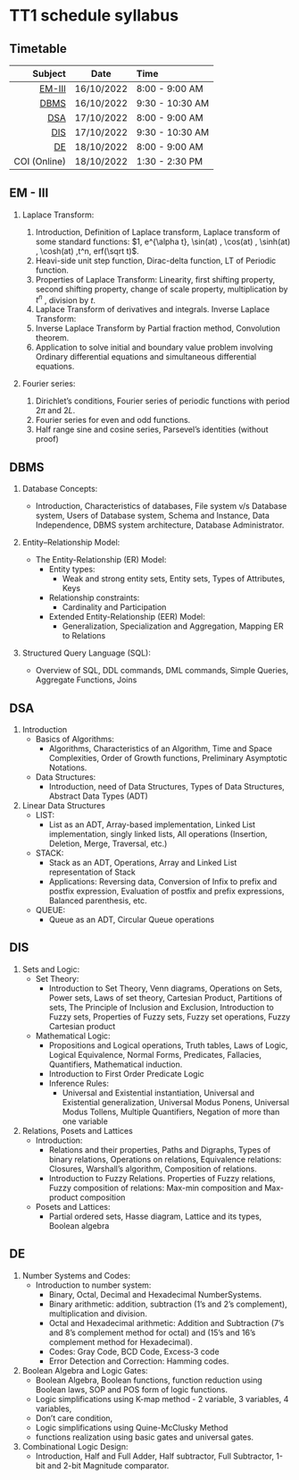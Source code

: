 # TT1 schedule syllabus
## Timetable
Subject | Date | Time
---: | :---: | :---
[EM-III](#em---iii) | 16/10/2022 | 8:00 - 9:00 AM
[DBMS](#dbms) | 16/10/2022 | 9:30 - 10:30 AM
[DSA](#dsa) | 17/10/2022 | 8:00 - 9:00 AM
[DIS](#dis) | 17/10/2022 | 9:30 - 10:30 AM
[DE](#de) | 18/10/2022 | 8:00 - 9:00 AM
COI (Online) | 18/10/2022 | 1:30 - 2:30 PM

## EM - III
1. Laplace Transform:
	1. Introduction, Definition of Laplace transform, Laplace transform of some standard functions: $1, e^{\alpha t}, \sin(at) , \cos(at) , \sinh(at) , \cosh(at) ,t^n, erf(\sqrt t)$.
	1. Heavi-side unit step function, Dirac-delta function, LT of Periodic function.
	1. Properties of Laplace Transform: Linearity, first shifting property, second shifting 
	property, change of scale property, multiplication by $t^n$
	, division by $t$.
	1. Laplace Transform of derivatives and integrals.
	Inverse Laplace Transform: 
	1. Inverse Laplace Transform by Partial fraction method, Convolution theorem.
	1. Application to solve initial and boundary value problem involving Ordinary 
	differential equations and simultaneous differential equations.

1. Fourier series:
	1. Dirichlet’s conditions, Fourier series of periodic functions with period $2\pi$ and $2L$. 
	1. Fourier series for even and odd functions.
	1. Half range sine and cosine series, Parsevel’s identities (without proof)

## DBMS
1. Database Concepts:
	- Introduction, Characteristics of databases, File system v/s Database system, Users of Database system, Schema and Instance, Data Independence, DBMS system architecture, Database Administrator.

1. Entity–Relationship Model:
	- The Entity-Relationship (ER) Model:
		- Entity types:
			- Weak and strong entity sets, Entity sets, Types of Attributes, Keys
		- Relationship constraints:
			- Cardinality and Participation
		- Extended Entity-Relationship (EER) Model:
			- Generalization, Specialization and Aggregation, Mapping ER to Relations

1. Structured Query Language (SQL):
	- Overview of SQL, DDL commands, DML commands, Simple Queries, Aggregate Functions, Joins

## DSA
1. Introduction
	- Basics of Algorithms:
		- Algorithms, Characteristics of an Algorithm, Time and Space Complexities, Order of Growth functions, Preliminary Asymptotic Notations.
	- Data Structures:
		- Introduction, need of Data Structures, Types of Data Structures, Abstract Data Types (ADT)
2. Linear Data Structures
	- LIST:
		- List as an ADT, Array-based implementation, Linked List implementation, singly linked lists, All operations (Insertion, Deletion, Merge, Traversal, etc.)
	- STACK:
		- Stack as an ADT, Operations, Array and Linked List representation of Stack
		- Applications: Reversing data, Conversion of Infix to prefix and postfix expression, Evaluation of postfix and prefix expressions, Balanced parenthesis, etc.
	- QUEUE:
		- Queue as an ADT, Circular Queue operations

## DIS
1. Sets and Logic:
	- Set Theory:
		- Introduction to Set Theory, Venn diagrams, Operations on Sets, Power sets, Laws of set theory, Cartesian Product, Partitions of sets, The Principle of Inclusion and Exclusion, Introduction to Fuzzy sets, Properties of Fuzzy sets, Fuzzy set operations, Fuzzy Cartesian product
	- Mathematical Logic:
		- Propositions and Logical operations, Truth tables, Laws of Logic, Logical Equivalence, Normal Forms, Predicates, Fallacies, Quantifiers, Mathematical induction.
		- Introduction to First Order Predicate Logic
		- Inference Rules:
			- Universal and Existential instantiation, Universal and Existential generalization, Universal Modus Ponens, Universal Modus Tollens, Multiple Quantifiers, Negation of more than one variable
2. Relations, Posets and Lattices 
	- Introduction:
		- Relations and their properties, Paths and Digraphs, Types of binary relations, Operations on relations, Equivalence relations: Closures, Warshall’s algorithm, Composition of relations.
		- Introduction to Fuzzy Relations. Properties of Fuzzy relations, Fuzzy composition of relations: Max-min composition and Max-product composition
	- Posets and Lattices:
		- Partial ordered sets, Hasse diagram, Lattice and its types, Boolean algebra

## DE
1. Number Systems and Codes:
	- Introduction to number system:
		- Binary, Octal, Decimal and Hexadecimal NumberSystems.
		- Binary arithmetic: addition, subtraction (1’s and 2’s complement), multiplication and division. 
		- Octal and Hexadecimal arithmetic: Addition and Subtraction (7’s and 8’s complement method for octal) and (15’s and 16’s complement method for Hexadecimal). 
		- Codes: Gray Code, BCD Code, Excess-3 code
		- Error Detection and Correction: Hamming codes.
1. Boolean Algebra and Logic Gates: 
	- Boolean Algebra, Boolean functions, function reduction using Boolean laws, SOP 
	and POS form of logic functions. 
	- Logic simplifications using K-map method - 2 variable, 3 variables, 4 variables, 
	- Don’t care condition, 
	- Logic simplifications using Quine-McClusky Method
	- functions realization using basic gates and universal gates.
1. Combinational Logic Design: 
	- Introduction, Half and Full Adder, Half subtractor, Full Subtractor, 1-bit and 2-bit Magnitude comparator.